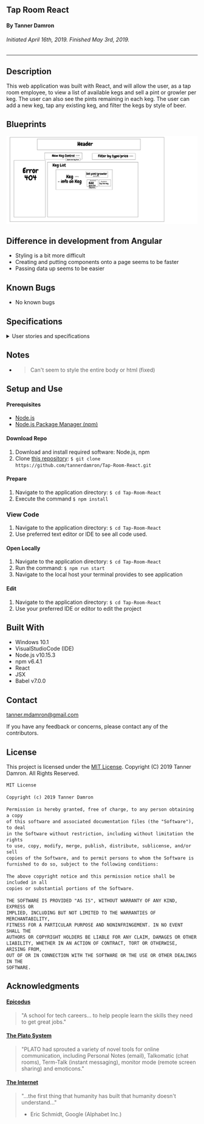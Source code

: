 ## **Tap Room React**

#### By Tanner Damron
###### Initiated April 16th, 2019. Finished May 3rd, 2019.

----------

## Description
This web application was built with React, and will allow the user, as a tap room employee, to view a list of available kegs and sell a pint or growler per keg. The user can also see the pints remaining in each keg. The user can add a new keg, tap any existing keg, and filter the kegs by style of beer.

## Blueprints
![](src/assets/blueprints/blueprints.png?raw=true)

## Difference in development from Angular
* Styling is a bit more difficult
* Creating and putting components onto a page seems to be faster
* Passing data up seems to be easier

## Known Bugs

* No known bugs

## Specifications

<details>
<summary>User stories and specifications</summary>

<table>
  <tr>
    <th> Scenario 01 </th><th></th>
  </tr>
  <tr>
    <td> Behavior </td>
    <td>As a tap room employee, I want to be able to view a list of all kegs available</td>
  </tr>
  <tr>
    <td> Input </td>
    <td>User views home page</td>
  </tr>
  <tr>
    <td> Output </td>
    <td>User can see all kegs available and info on all kegs</td>
  </tr>
  <tr>
    <td> Notes </td>
    <td> </td>
  </tr>
  <tr>
    <td> Completion </td>
    <td> True </td>
  </tr>
</table>

<table>
  <tr>
    <th> Scenario 02 </th><th></th>
  </tr>
  <tr>
    <td> Behavior </td>
    <td>As a tap room employee, I want to be able to tap an existing keg.</td>
  </tr>
  <tr>
    <td> Input </td>
    <td>User clicks "tap this keg" button.</td>
  </tr>
  <tr>
    <td> Output </td>
    <td>Remaining pints in specific keg refills to 124 pints.</td>
  </tr>
  <tr>
    <td> Notes </td>
    <td> </td>
  </tr>
  <tr>
    <td> Completion </td>
    <td> True </td>
  </tr>
</table>

<table>
  <tr>
    <th> Scenario 03 </th><th></th>
  </tr>
  <tr>
    <td> Behavior </td>
    <td>As a tap room employee, I want to be able to edit the info about any specific keg.</td>
  </tr>
  <tr>
    <td> Input </td>
    <td>User clicks "edit keg" button</td>
  </tr>
  <tr>
    <td> Output </td>
    <td>A form pops up letting the user edit the current keg information.</td>
  </tr>
  <tr>
    <td> Notes </td>
    <td> </td>
  </tr>
  <tr>
    <td> Completion </td>
    <td> True </td>
  </tr>
</table>

<table>
  <tr>
    <th> Scenario 04 </th><th></th>
  </tr>
  <tr>
    <td> Behavior </td>
    <td>As a tap room employee, I want to be able to add a new keg.</td>
  </tr>
  <tr>
    <td> Input </td>
    <td>User clicks "add keg" button</td>
  </tr>
  <tr>
    <td> Output </td>
    <td>A form pops up allowing the user to type in information and add the new keg.</td>
  </tr>
  <tr>
    <td> Notes </td>
    <td> </td>
  </tr>
  <tr>
    <td> Completion </td>
    <td> True </td>
  </tr>
</table>

<table>
  <tr>
    <th> Scenario 05 </th><th></th>
  </tr>
  <tr>
    <td> Behavior </td>
    <td>As a tap room employee, I want to be able to sell a pint or growler from any keg.</td>
  </tr>
  <tr>
    <td> Input </td>
    <td>Click user avatar</td>
  </tr>
  <tr>
    <td> Output </td>
    <td>Display public profile</td>
  </tr>
  <tr>
    <td> Notes </td>
    <td> </td>
  </tr>
  <tr>
    <td> Completion </td>
    <td> True </td>
  </tr>
</table>

<table>
  <tr>
    <th> Scenario 06 </th><th></th>
  </tr>
  <tr>
    <td> Behavior </td>
    <td>As a tap room employee, I want to be able to see pints remaining in every keg.</td>
  </tr>
  <tr>
    <td> Input </td>
    <td>User views pints remaining in keg info.</td>
  </tr>
  <tr>
    <td> Output </td>
    <td>13 pints remaining in "Dark Dark Stout"</td>
  </tr>
  <tr>
    <td> Notes </td>
    <td> </td>
  </tr>
  <tr>
    <td> Completion </td>
    <td> True </td>
  </tr>
</table>

<table>
  <tr>
    <th> Scenario 07 </th><th></th>
  </tr>
  <tr>
    <td> Behavior </td>
    <td>As a tap room employee, I want to be able to filter the list of kegs by type of beer</td>
  </tr>
  <tr>
    <td> Input </td>
    <td>User selects "filter by stout"</td>
  </tr>
  <tr>
    <td> Output </td>
    <td>List of kegs changes to show a list of "stout" beers</td>
  </tr>
  <tr>
    <td> Notes </td>
    <td> </td>
  </tr>
  <tr>
    <td> Completion </td>
    <td> True </td>
  </tr>
</table>

</details>


## Notes
* > Can't seem to style the entire body or html (fixed)

## Setup and Use

#### Prerequisites
* [Node.js](https://nodejs.org/en/)
* [Node.js Package Manager (npm)](https://www.npmjs.com/)

#### Download Repo
1. Download and install required software: Node.js, npm
2. Clone [this repository](https://github.com/tannerdamron/Radar-NetworkingApp-Demo.git): `$ git clone https://github.com/tannerdamron/Tap-Room-React.git`

#### Prepare
1. Navigate to the application directory: `$ cd Tap-Room-React`
2. Execute the command `$ npm install`

### View Code
1. Navigate to the application directory: `$ cd Tap-Room-React`
2. Use preferred text editor or IDE to see all code used.

#### Open Locally
1. Navigate to the application directory: `$ cd Tap-Room-React`
2. Run the command: `$ npm run start`
3. Navigate to the local host your terminal provides to see application

#### Edit
1. Navigate to the application directory: `$ cd Tap-Room-React`
2. Use your preferred IDE or editor to edit the project


## Built With

* Windows 10.1
* VisualStudioCode (IDE)
* Node.js v10.15.3
* npm v6.4.1
* React
* JSX
* Babel v7.0.0

## Contact

[tanner.mdamron@gmail.com](mailto:tanner.mdamron@gmail.com)

If you have any feedback or concerns, please contact any of the contributors.

## License

This project is licensed under the [MIT License](https://opensource.org/licenses/MIT). Copyright (C) 2019 Tanner Damron. All Rights Reserved.
```
MIT License

Copyright (c) 2019 Tanner Damron

Permission is hereby granted, free of charge, to any person obtaining a copy
of this software and associated documentation files (the "Software"), to deal
in the Software without restriction, including without limitation the rights
to use, copy, modify, merge, publish, distribute, sublicense, and/or sell
copies of the Software, and to permit persons to whom the Software is
furnished to do so, subject to the following conditions:

The above copyright notice and this permission notice shall be included in all
copies or substantial portions of the Software.

THE SOFTWARE IS PROVIDED "AS IS", WITHOUT WARRANTY OF ANY KIND, EXPRESS OR
IMPLIED, INCLUDING BUT NOT LIMITED TO THE WARRANTIES OF MERCHANTABILITY,
FITNESS FOR A PARTICULAR PURPOSE AND NONINFRINGEMENT. IN NO EVENT SHALL THE
AUTHORS OR COPYRIGHT HOLDERS BE LIABLE FOR ANY CLAIM, DAMAGES OR OTHER
LIABILITY, WHETHER IN AN ACTION OF CONTRACT, TORT OR OTHERWISE, ARISING FROM,
OUT OF OR IN CONNECTION WITH THE SOFTWARE OR THE USE OR OTHER DEALINGS IN THE
SOFTWARE.
```

## Acknowledgments

#### [Epicodus](https://www.epicodus.com/)
>"A school for tech careers... to help people learn the skills they need to get great jobs."

#### [The Plato System](https://en.wikipedia.org/w/index.php?title=PLATO_system&redirect=yes)
>"PLATO had sprouted a variety of novel tools for online communication, including Personal Notes (email), Talkomatic (chat rooms), Term-Talk (instant messaging), monitor mode (remote screen sharing) and emoticons."

#### [The Internet](https://webfoundation.org/)
> "...the first thing that humanity has built that humanity doesn't understand..."
> - Eric Schmidt, Google (Alphabet Inc.)

